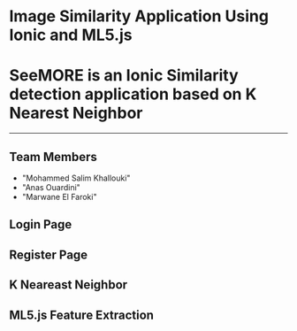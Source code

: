 # Image Similarity Application Using Ionic and ML5.js

#  SeeMORE is an Ionic Similarity detection application based on K Nearest Neighbor 

<hr>

## Team Members

* "Mohammed Salim Khallouki"
* "Anas Ouardini"
* "Marwane El Faroki"

## Login Page

## Register Page

## K Neareast Neighbor

## ML5.js Feature Extraction
